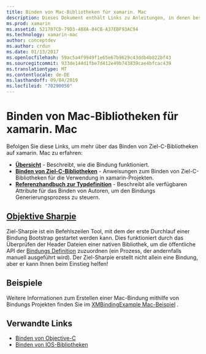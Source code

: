 ```yaml
---
title: Binden von Mac-Bibliotheken für xamarin. Mac
description: Dieses Dokument enthält Links zu Anleitungen, in denen beschrieben wird, wie Sie mit Ziel-C-Bindungen in einer xamarin. Mac-Anwendung arbeiten, einschließlich Ziel-Sharpie und Beispielcode.
ms.prod: xamarin
ms.assetid: 521707CD-79D3-488A-84CB-A37EBF93AC94
ms.technology: xamarin-mac
author: conceptdev
ms.author: crdun
ms.date: 01/13/2017
ms.openlocfilehash: 59ac5a4f9949f1e65e67b9629c43ddb4b822bf43
ms.sourcegitcommit: 933de144d1fbe7d412e49b743839cae4bfcac439
ms.translationtype: MT
ms.contentlocale: de-DE
ms.lasthandoff: 09/04/2019
ms.locfileid: "70290050"
---
```

# <a name="binding-mac-libraries-for-xamarinmac"></a>Binden von Mac-Bibliotheken für xamarin. Mac

Befolgen Sie diese Links, um mehr über das Binden von Ziel-C-Bibliotheken auf xamarin. Mac zu erfahren:

- [**Übersicht**](~/cross-platform/macios/binding/overview.md) -
  Beschreibt, wie die Bindung funktioniert.
- [**Binden von Ziel-C-Bibliotheken**](~/cross-platform/macios/binding/objective-c-libraries.md) -
  Anweisungen zum Binden von Ziel-C-Bibliotheken für die Verwendung in xamarin-Projekten.
- [**Referenzhandbuch zur Typdefinition**](~/cross-platform/macios/binding/binding-types-reference.md) -
  Beschreibt alle verfügbaren Attribute für das Binden von Autoren, um den Bindungs Generierungsprozess zu steuern.

## <a name="objective-sharpiecross-platformmaciosbindingobjective-sharpieindexmd"></a>[Objektive Sharpie](~/cross-platform/macios/binding/objective-sharpie/index.md)

Ziel-Sharpie ist ein Befehlszeilen Tool, mit dem der erste Durchlauf einer Bindung Bootstrap gestartet werden kann.
Dies funktioniert durch das Überprüfen der Header Dateien einer nativen Bibliothek, um die öffentliche API der [Bindungs Definition](~/cross-platform/macios/binding/binding-types-reference.md) zuzuordnen (ein Prozess, der andernfalls manuell ausgeführt wird). Der Ziel-Sharpie erstellt nicht allein eine Bindung, aber er kann Ihnen beim Einstieg helfen!

## <a name="examples"></a>Beispiele

Weitere Informationen zum Erstellen einer Mac-Bindung mithilfe von Bindungs Projekten finden Sie im [XMBindingExample Mac-Beispiel](https://github.com/xamarin/mac-samples/tree/master/XMBindingExample) .

## <a name="related-links"></a>Verwandte Links

- [Binden von Objective-C](~/cross-platform/macios/binding/index.md)
- [Binden von IOS-Bibliotheken](~/ios/platform/binding-objective-c/index.md)
